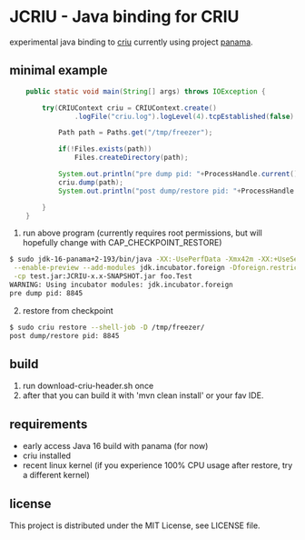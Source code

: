# JCRIU - Java binding for CRIU
experimental java binding to [criu](https://github.com/checkpoint-restore/criu) currently using project [panama](https://openjdk.java.net/projects/panama/).

## minimal example
```java
    public static void main(String[] args) throws IOException {

        try(CRIUContext criu = CRIUContext.create()
                .logFile("criu.log").logLevel(4).tcpEstablished(false).leaveRunning(false)) {

            Path path = Paths.get("/tmp/freezer");

            if(!Files.exists(path))
                Files.createDirectory(path);

            System.out.println("pre dump pid: "+ProcessHandle.current().pid());
            criu.dump(path);
            System.out.println("post dump/restore pid: "+ProcessHandle.current().pid());

        }
    }

```

1) run above program (currently requires root permissions, but will hopefully change with CAP_CHECKPOINT_RESTORE)
```bash
$ sudo jdk-16-panama+2-193/bin/java -XX:-UsePerfData -Xmx42m -XX:+UseSerialGC\
 --enable-preview --add-modules jdk.incubator.foreign -Dforeign.restricted=permit\
 -cp test.jar:JCRIU-x.x-SNAPSHOT.jar foo.Test
WARNING: Using incubator modules: jdk.incubator.foreign
pre dump pid: 8845
```

2) restore from checkpoint
```bash
$ sudo criu restore --shell-job -D /tmp/freezer/
post dump/restore pid: 8845

```

## build
1) run download-criu-header.sh once
2) after that you can build it with 'mvn clean install' or your fav IDE.

## requirements
+ early access Java 16 build with panama (for now)
+ criu installed
+ recent linux kernel (if you experience 100% CPU usage after restore, try a different kernel)

## license
This project is distributed under the MIT License, see LICENSE file.
